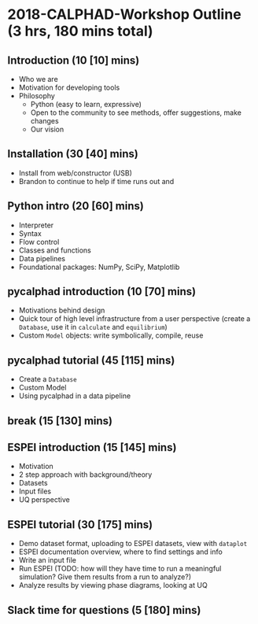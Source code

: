 # 2018-CALPHAD-Workshop Outline (3 hrs, 180 mins total)

## Introduction (10 [10] mins)

- Who we are
- Motivation for developing tools
- Philosophy
  * Python (easy to learn, expressive)
  * Open to the community to see methods, offer suggestions, make changes
  * Our vision

## Installation (30 [40] mins)

- Install from web/constructor (USB)
- Brandon to continue to help if time runs out and 


## Python intro (20 [60] mins)

- Interpreter
- Syntax
- Flow control
- Classes and functions
- Data pipelines
- Foundational packages: NumPy, SciPy, Matplotlib


## pycalphad introduction (10 [70] mins)

- Motivations behind design
- Quick tour of high level infrastructure from a user perspective (create a `Database`, use it in `calculate` and `equilibrium`)
- Custom `Model` objects: write symbolically, compile, reuse


## pycalphad tutorial (45 [115] mins)

- Create a `Database`
- Custom Model
- Using pycalphad in a data pipeline


## break (15 [130] mins)

## ESPEI introduction (15 [145] mins)

- Motivation
- 2 step approach with background/theory
- Datasets
- Input files
- UQ perspective


## ESPEI tutorial (30 [175] mins)

- Demo dataset format, uploading to ESPEI datasets, view with `dataplot`
- ESPEI documentation overview, where to find settings and info
- Write an input file
- Run ESPEI (TODO: how will they have time to run a meaningful simulation? Give them results from a run to analyze?)
- Analyze results by viewing phase diagrams, looking at UQ

## Slack time for questions (5 [180] mins)
